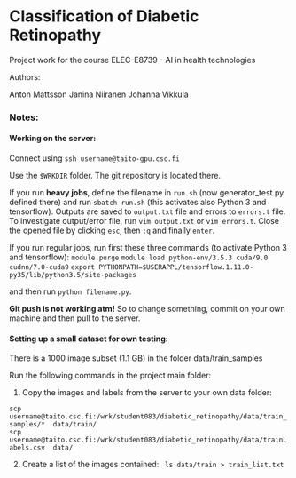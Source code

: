 # Classification of Diabetic Retinopathy

Project work for the course ELEC-E8739 - AI in health technologies

Authors:

Anton Mattsson
Janina Niiranen
Johanna Vikkula

### Notes:

#### Working on the server:

Connect using ```ssh username@taito-gpu.csc.fi ```  

Use the ```$WRKDIR``` folder. The git repository is located there.

If you run **heavy jobs**, define the filename in ```run.sh``` (now generator_test.py defined there) and run ```sbatch run.sh``` (this activates also Python 3 and tensorflow). Outputs are saved to ```output.txt``` file and errors to ```errors.t``` file. To investigate output/error file, run ```vim output.txt``` or ```vim errors.t```. Close the opened file by clicking ```esc```, then ```:q``` and finally ```enter```.

If you run regular jobs, run first these three commands (to activate Python 3 and tensorflow):
```module purge```
```module load python-env/3.5.3 cuda/9.0 cudnn/7.0-cuda9```
```export PYTHONPATH=$USERAPPL/tensorflow.1.11.0-py35/lib/python3.5/site-packages```

and then run ```python filename.py```.

**Git push is not working atm!** So to change something, commit on your own machine and then pull to the server.

#### Setting up a small dataset for own testing:

There is a 1000 image subset (1.1 GB) in the folder data/train_samples

Run the following commands in the project main folder:

1. Copy the images and labels from the server to your own data folder:

```scp username@taito.csc.fi:/wrk/student083/diabetic_retinopathy/data/train_samples/*  data/train/```  
```scp username@taito.csc.fi:/wrk/student083/diabetic_retinopathy/data/trainLabels.csv  data/```

2. Create a list of the images contained: ``` ls data/train > train_list.txt```


